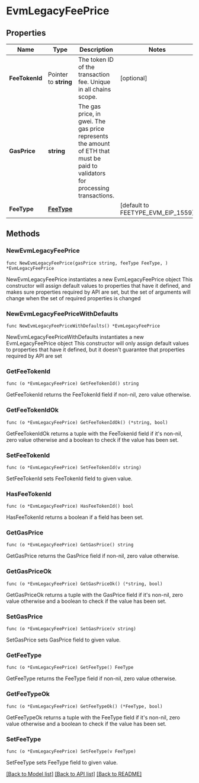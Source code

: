 # EvmLegacyFeePrice

## Properties

Name | Type | Description | Notes
------------ | ------------- | ------------- | -------------
**FeeTokenId** | Pointer to **string** | The token ID of the transaction fee. Unique in all chains scope. | [optional] 
**GasPrice** | **string** | The gas price, in gwei. The gas price represents the amount of ETH that must be paid to validators for processing transactions. | 
**FeeType** | [**FeeType**](FeeType.md) |  | [default to FEETYPE_EVM_EIP_1559]

## Methods

### NewEvmLegacyFeePrice

`func NewEvmLegacyFeePrice(gasPrice string, feeType FeeType, ) *EvmLegacyFeePrice`

NewEvmLegacyFeePrice instantiates a new EvmLegacyFeePrice object
This constructor will assign default values to properties that have it defined,
and makes sure properties required by API are set, but the set of arguments
will change when the set of required properties is changed

### NewEvmLegacyFeePriceWithDefaults

`func NewEvmLegacyFeePriceWithDefaults() *EvmLegacyFeePrice`

NewEvmLegacyFeePriceWithDefaults instantiates a new EvmLegacyFeePrice object
This constructor will only assign default values to properties that have it defined,
but it doesn't guarantee that properties required by API are set

### GetFeeTokenId

`func (o *EvmLegacyFeePrice) GetFeeTokenId() string`

GetFeeTokenId returns the FeeTokenId field if non-nil, zero value otherwise.

### GetFeeTokenIdOk

`func (o *EvmLegacyFeePrice) GetFeeTokenIdOk() (*string, bool)`

GetFeeTokenIdOk returns a tuple with the FeeTokenId field if it's non-nil, zero value otherwise
and a boolean to check if the value has been set.

### SetFeeTokenId

`func (o *EvmLegacyFeePrice) SetFeeTokenId(v string)`

SetFeeTokenId sets FeeTokenId field to given value.

### HasFeeTokenId

`func (o *EvmLegacyFeePrice) HasFeeTokenId() bool`

HasFeeTokenId returns a boolean if a field has been set.

### GetGasPrice

`func (o *EvmLegacyFeePrice) GetGasPrice() string`

GetGasPrice returns the GasPrice field if non-nil, zero value otherwise.

### GetGasPriceOk

`func (o *EvmLegacyFeePrice) GetGasPriceOk() (*string, bool)`

GetGasPriceOk returns a tuple with the GasPrice field if it's non-nil, zero value otherwise
and a boolean to check if the value has been set.

### SetGasPrice

`func (o *EvmLegacyFeePrice) SetGasPrice(v string)`

SetGasPrice sets GasPrice field to given value.


### GetFeeType

`func (o *EvmLegacyFeePrice) GetFeeType() FeeType`

GetFeeType returns the FeeType field if non-nil, zero value otherwise.

### GetFeeTypeOk

`func (o *EvmLegacyFeePrice) GetFeeTypeOk() (*FeeType, bool)`

GetFeeTypeOk returns a tuple with the FeeType field if it's non-nil, zero value otherwise
and a boolean to check if the value has been set.

### SetFeeType

`func (o *EvmLegacyFeePrice) SetFeeType(v FeeType)`

SetFeeType sets FeeType field to given value.



[[Back to Model list]](../README.md#documentation-for-models) [[Back to API list]](../README.md#documentation-for-api-endpoints) [[Back to README]](../README.md)


